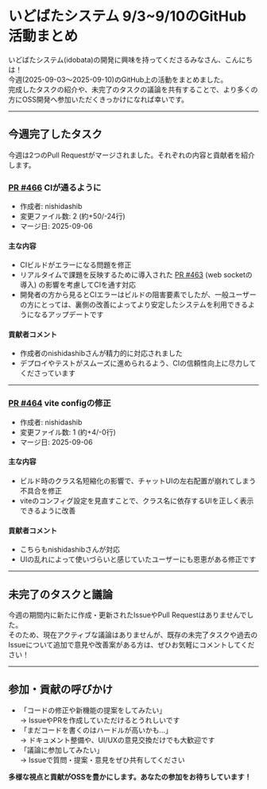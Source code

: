 # いどばたシステム 9/3~9/10のGitHub活動まとめ

いどばたシステム(idobata)の開発に興味を持ってくださるみなさん、こんにちは！  
今週(2025-09-03～2025-09-10)のGitHub上の活動をまとめました。  
完成したタスクの紹介や、未完了のタスクの議論を共有することで、より多くの方にOSS開発へ参加いただくきっかけになれば幸いです。

---

## 今週完了したタスク

今週は2つのPull Requestがマージされました。それぞれの内容と貢献者を紹介します。

### [PR #466](https://github.com/digitaldemocracy2030/idobata/pull/466) CIが通るように

- 作成者: nishidashib  
- 変更ファイル数: 2 (約+50/-24行)  
- マージ日: 2025-09-06  

#### 主な内容
- CIビルドがエラーになる問題を修正  
- リアルタイムで課題を反映するために導入された [PR #463](https://github.com/digitaldemocracy2030/idobata/pull/463) (web socketの導入) の影響を考慮してCIを通す対応  
- 開発者の方から見るとCIエラーはビルドの阻害要素でしたが、一般ユーザーの方にとっては、裏側の改善によってより安定したシステムを利用できるようになるアップデートです

#### 貢献者コメント
- 作成者のnishidashibさんが精力的に対応されました  
- デプロイやテストがスムーズに進められるよう、CIの信頼性向上に尽力してくださっています

---

### [PR #464](https://github.com/digitaldemocracy2030/idobata/pull/464) vite configの修正

- 作成者: nishidashib  
- 変更ファイル数: 1 (約+4/-0行)  
- マージ日: 2025-09-06  

#### 主な内容
- ビルド時のクラス名短縮化の影響で、チャットUIの左右配置が崩れてしまう不具合を修正  
- viteのコンフィグ設定を見直すことで、クラス名に依存するUIを正しく表示できるように改善

#### 貢献者コメント
- こちらもnishidashibさんが対応  
- UIの乱れによって使いづらいと感じていたユーザーにも恩恵がある修正です

---

## 未完了のタスクと議論

今週の期間内に新たに作成・更新されたIssueやPull Requestはありませんでした。  
そのため、現在アクティブな議論はありませんが、既存の未完了タスクや過去のIssueについて追加で意見や改善案がある方は、ぜひお気軽にコメントしてください！

---

## 参加・貢献の呼びかけ

- 「コードの修正や新機能の提案をしてみたい」  
  → IssueやPRを作成していただけるとうれしいです  
- 「まだコードを書くのはハードルが高いかも…」  
  → ドキュメント整備や、UI/UXの意見交換だけでも大歓迎です  
- 「議論に参加してみたい」  
  → Issueで質問・提案・意見をぜひ共有してください  

**多様な視点と貢献がOSSを豊かにします。あなたの参加をお待ちしています！**  